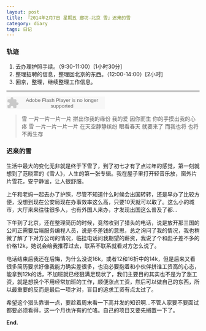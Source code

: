 ```yaml
---
layout: post
title: 『2014年2月7日 星期五 廊坊-北京 雪』迟来的雪
category: diary
tags: 日记
---
```

### **轨迹**
1. 去办理护照手续。（9:30-11:00）[1小时30分]
2. 整理招聘的信息，整理回北京的东西。（12:00-14:00）[2小时]
3. 回京，整理，继续整理工作信息。

- - -
<embed src="http://www.xiami.com/widget/165819_382373/singlePlayer.swf" type="application/x-shockwave-flash" width="257" height="33" wmode="transparent">

>雪 一片一片一片一片 
拼出你我的缘份
我的爱 因你而生 
你的手摸出我的心疼
雪 一片一片一片一片 
在天空静静缤纷
眼看春天 就要来了
而我也将 也将不再生存

### **迟来的雪**

生活中最大的变化无非就是终于下雪了，到了初七才有了点过年的感觉，第一刻就想到了范晓萱的《雪人》，人生的第一张专辑。我在屋子里打开轻音乐放，窗外片片雪花，安宁静谧，让人很舒服。

上午和老妈一起去办了护照，尽管不知道什么时候会出国转转，还是早办了比较方便，没想到现在公安局现在办事效率这么高，只要10天就可以取了。这么小的城市，大厅来来往往很多人，也有外国人来办，才发现出国这么普及了都...

下午到了北京，还在整理简历的时候，竟然收到了猎头的电话，说是放开那三国的公司正需要后端服务编程人员，说是不差钱的意思，总之询问了我的情况，我也稍微了解了下对方公司的情况，临挂电话问我期望的薪资，我说了个和彪子差不多的价格12k，她说会给我推荐过去，联系不联系就看对方怎么说了。

电话结束后我还在后悔，为什么没说16k，或者12和16折中的14k，但是后来又看很多简历要求好像我能力确实差很多，也没必要抱着和小伙伴拼谁工资高的心态，能拿到12k的话，不加班就已经狠满足现状了，我们主要目的其实也不是为了涨工资，就是想换个不用经常加班的工作，顺便涨点工资，然后可以做自己的东西，所以最重要的反而是最后一项才对，盲目的追求工资有点太过了。

希望这个猎头靠谱一点，要趁着周末看一下高并发的知识啊...不管人家要不要面试都要必须看得，这一个月也许有的忙咯。自己的项目又要先搁置一下了。

**End.**